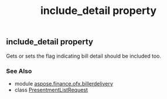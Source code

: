 ﻿---
title: include_detail property
second_title: Aspose.Finance for Python via .NET API References
description: 
type: docs
weight: 140
url: /python-net/aspose.finance.ofx.billerdelivery/presentmentlistrequest/include_detail/
is_root: false
---

## include_detail property


Gets or sets the flag indicating bill detail should be included too.

### See Also
* module [aspose.finance.ofx.billerdelivery](../../)
* class [PresentmentListRequest](/finance/python-net/aspose.finance.ofx.billerdelivery/presentmentlistrequest)
